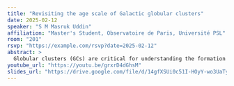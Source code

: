 ```yaml
---
title: "Revisiting the age scale of Galactic globular clusters"
date: 2025-02-12
speaker: "S M Masruk Uddin"
affiliation: "Master's Student, Observatoire de Paris, Université PSL"
room: "201"
rsvp: "https://example.com/rsvp?date=2025-02-12"
abstract: >
  Globular clusters (GCs) are critical for understanding the formation and evolution of the Milky Way. Their ages provide constraints on Galactic formation models. This study revisits the age scale of Galactic GCs using photometric data from the Hubble Space Telescope and spectroscopic data from the APOGEE survey. The SPInS (Stellar Parameters Inferred Systematically) framework was employed to infer ages through Bayesian analysis with Markov Chain Monte Carlo. Initial tests on NGC 5053 refined the methodology but highlighted computational inefficiencies in SPInS, particularly for large datasets. Despite these challenges, the analysis produced robust age estimates consistent with the established age of the Milky Way. Anticipated optimizations to SPInS will allow scaling the methodology to all selected clusters, enabling precise age determinations and enhancing our understanding of Galactic formation history.
youtube_url: "https://youtu.be/grxrD4dGhsM"
slides_url: "https://drive.google.com/file/d/14gfXSUi0c51I-HOyY-wo3UaTy0gHezHa/view"
---
```

